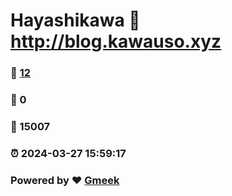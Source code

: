# Hayashikawa :link: http://blog.kawauso.xyz 
### :page_facing_up: [12](http://blog.kawauso.xyz/tag.html) 
### :speech_balloon: 0 
### :hibiscus: 15007 
### :alarm_clock: 2024-03-27 15:59:17 
### Powered by :heart: [Gmeek](https://github.com/Meekdai/Gmeek)
